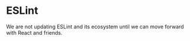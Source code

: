 # ESLint

We are not updating ESLint and its ecosystem until we can move forward with React and friends.
